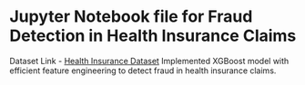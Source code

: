 # Jupyter Notebook file for Fraud Detection in Health Insurance Claims
Dataset Link - [Health Insurance Dataset](https://www.kaggle.com/datasets/rohitrox/healthcare-provider-fraud-detection-analysis/data)
Implemented XGBoost model with efficient feature engineering to detect fraud in health insurance claims.
